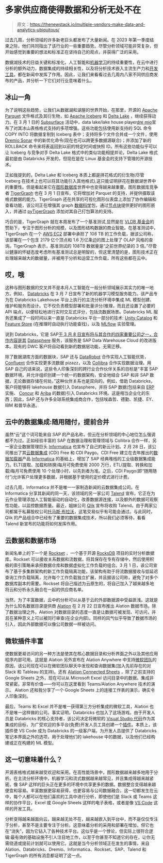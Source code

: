 # 多家供应商使得数据和分析无处不在

> 原文：<https://thenewstack.io/multiple-vendors-make-data-and-analytics-ubiquitous/>

过去几周，分析领域的许多新老巨头都发布了大量新闻。在 2023 年第一季度结束之际，他们共同指出了该行业的一些重要趋势。尽管分析领域可能非常复杂，但开始感觉到重要的想法和标准正在坚持自己的观点，并获得广泛的采用。

数据湖技术的日益关键和标准化，人工智能和[机器学习](https://thenewstack.io/machine-learning/)的持续重要性，在云中进行分析的额外动力，数据集成的持续相关性，以及将分析技术嵌入主流生产力和[开发工具](https://thenewstack.io/making-tools-for-developers-here-are-some-basic-pricing-tips/)，都在新闻中发挥了作用。因此，让我们来看看过去几周内八家不同供应商发布的产品，并分析一下它们对行业意味着什么。

## 冰山一角

为了说明这些趋势，让我们从数据湖和湖屋的世界开始，在那里，开源的 [Apache Parquet](https://parquet.apache.org/) 文件格式及其衍生物，如 [Apache Iceberg](https://iceberg.apache.org/) 和 [Delta Lake](https://delta.io/) ，继续获得动力。在 3 月 1 日的 [Subsurface](https://www.dremio.com/subsurface/live/winter2023/) 活动中，data lake/lake house player[dre mio](https://www.dremio.com/)宣布了对其冰山表格格式支持的多项增强。这些功能包括使用新支持的 SQL 命令 COPY INTO 将数据复制到 Iceberg 表中；支持将多个文件合并成一个文件，使用 [Dremio Sonar](https://www.dremio.com/platform/sonar/) 中的新优化命令(现在也可以跨更多数据源联合)；并添加了新的 ROLLBACK 命令来将表返回到以前的特定时间或快照 ID。所有这些功能似乎可以让 Iceberg 与竞争对手 Delta Lake 格式中的类似功能相提并论，Delta Lake 格式最初是由 Databricks 开发的，但现在是在 Linux 基金会的支持下管理的开源技术。

正如我提到的，Delta Lake 和 Iceberg 本质上都是拼花格式的衍生物(尽管 Iceberg 在技术上也可以将其功能引入其他格式),这只能证明拼花在数据湖世界中的重要性。但是看起来它在[图形数据库](https://thenewstack.io/graph-databases-why-are-they-suddenly-popular/)世界中也变得越来越重要。图形数据库竞争者 [TigerGraph](https://www.tigergraph.com/tigergraph-db/) 也在 3 月 1 日宣布，它将增加对 Parquet 的支持，并提供摄取该格式数据的能力。TigerGraph 还在共享的可视化图形仪表盘上添加了协作编辑和查看功能，该公司正在增强其 graph [数据科学](https://thenewstack.io/what-data-engineering-is-and-why-its-not-just-about-data-science/)包，通过[节点块](https://github.com/migalkin/NodePiece/blob/main/readme.md)提供更好的图形嵌入，并通过 [pyTigerGraph](https://docs.tigergraph.com/pytigergraph/current/intro/) 添加对其自己打包算法的支持。

巧合的是，TigerGraph 就在本周发布了一个基准测试,显然是在 [VLDB 基金会](https://www.vldb.org/)的赞助下，专注于图形分析的规模，以及图形结构数据的商业智能。在基准测试中，TigerGraph 在一个 [AWS EC2](https://thenewstack.io/testing-developer-velocity-aws-ec2-vs-lambda-vs-lambda-on-stackery/) 部署中承担了 108 TB 的工作负载，据该公司称，该部署在一个包含 2179 亿个顶点和 1.6 万亿条边的图上处理了 OLAP 风格的查询。TigerGraph 表示，基准测试的 108TB 数据量是“之前世界纪录的 3 倍。”尽管以健康的怀疑态度考虑所有基准测试总是明智的，但这里清楚的是，图形技术正在处理越来越大的数据量，并被用于分析和运营工作负载，所有这些都在云中。

## 哎，哦

这种与图形数据的交叉并不是本月人工智能在一般分析领域展示其实力的唯一地方。例如， [Databricks](https://thenewstack.io/databricks-hits-amazon-marketplace-on-paygo-basis/) 在 3 月 7 日宣布了新的机器学习模型服务能力。该产品专为在 Databricks Lakehouse 平台上执行的主流分析环境中集成 ML 模型创建、维护和服务而设计。它不仅负责模型部署和批量评分/推理，而且还设置了必要的 API 端点，以便轻松地进行实时交互式评分，包括流数据场景。Databricks ML 服务还集成了一段时间以来一直是 Databricks 平台一部分的技术: [Unity Catalog](https://www.databricks.com/product/unity-catalog) 和 [Feature Store](https://www.databricks.com/product/feature-store) (在推理时自动执行功能查找)，以及 [MLflow](https://mlflow.org/) 实验管理。

说到 Databricks，它是 SAP[于 3 月 8 日宣布将与其合作的四家重要公司之一，合作内容是其](https://www.sap.com/) [Datasphere](https://www.sap.com/products/technology-platform/datasphere.html) 服务，该服务是 SAP Data Warehouse Cloud 的改进版本。现有的 DWC 客户将自动看到新的数据层功能，无需迁移。

除了数据湖库方面的数据块，SAP 还与 [DataRobot](https://www.datarobot.com/) 合作实现人工智能优势， [Confluent](https://www.confluent.io/) 合作实现更多流数据 pizazz，以及 [Collibra](https://www.collibra.com/) 合作实现数据治理。用 SAP 自己的话来说，这些令人印象深刻的跨行业合作伙伴关系的目标是“丰富 SAP 数据环境，并允许组织创建一个统一的数据架构，安全地结合 SAP 和非 SAP 数据，无论数据存储在何处。”这种伙伴关系也是双向的。例如，借助 Databricks，客户将能够将 lakehouse 数据引入 Datasphere，并将 SAP 数据(包括来自 [ERP](https://www.sap.com/products/erp.html) 实施、 [Concur](https://www.concur.com/en-us/all-products-page) 和 [Ariba](https://www.sap.com/products/spend-management/ariba-network.html) 的数据)引入 Databricks 环境。这是相当企业化的东西；因此，SAP 还与许多全球系统集成商合作，包括埃森哲、德勤、凯捷、EY、IBM 和普华永道。

## 云中的数据集成:随用随付，提前合并

虽然“云”这个词可能来自 SAP 的产品名称，但云在分析领域的中心地位怎么强调都不为过。正如经验丰富的 SAP 在数据治理和管理领域与 Collibra 合作一样，另一家企业数据管理巨头 [Informatica](https://www.informatica.com/platform.html) 也宣布了自己的新云计划。2 月 28 日，该公司推出了其[云数据集成](https://www.informatica.com/free-data-integration.html) (CDI) Free 和 CDI Paygo。CDI Free 建立在去年推出的[数据加载器](https://marketplace.informatica.com/forms/data-loader.html)产品 [Informatica](https://thenewstack.io/informatica-launches-freemium-ai-powered-integrator/) 的基础上，增加了 SAP 经典堆栈的工业级数据集成能力。ELT(提取、加载和转换)每月可免费使用 2000 万行，ETL(提取、转换和加载)每月可免费使用 10 个处理小时，以先到者为准。之后，CDI Paygo(即“随用随付”)允许客户处理更多数据，并根据基于使用的定价模式进行计费。

过去几周，Informatica 并不是唯一一家制造新闻的云数据集成公司。在 Informatica 分享其新闻的同一天，该领域的另一家公司 [Talend](https://www.talend.com/products/data-fabric/) 宣布，它正在为云作业管理添加人工智能驱动的自动化，改善数据源连接，以及额外的数据可观察性功能，以监控数据质量。最近，姐妹公司 [Qlik](https://www.qlik.com/us/lp/sem/di/qlik-data-integration-tools-and-solutions?utm_team=DIG&utm_subtype=cpc_brand&ppc_id=AYwP1NKX&kw=qlik%20data%20integration&utm_content=sAYwP1NKX_pcrid_81020376322783_pmt_e_pkw_qlik%20data%20integration_pdv_c_mslid__pgrid_1296324632149185_ptaid_kwd-81020511942634:loc-190&utm_source=bing&utm_medium=cpc&utm_campaign=Qlik_USA_Bing_Brand_DI_Brand_EN&utm_term=qlik%20data%20integration&msclkid=b51abfe77d52136e3559dbe8f67adb18) 宣布将收购 Talend。由于两家公司都属于私募股权公司[托马斯·布拉沃](https://www.thomabravo.com/)，这笔交易似乎有可能会通过。与此同时，Qlik 的产品组合中已经有了重要的数据集成技术，所以我们必须等待，看看 Talend 新宣布的功能将如何发挥作用。

## 云数据和数据市场

新闻名单上的下一个是 [Rockset](https://rockset.com/) ，一个基于开源 [RocksDB](https://rocksdb.org/) 项目的实时分析数据库。Rockset 可以接收关系数据和流数据，将其保存在专有存储中，然后使用积极的索引策略来承担数据仓库和数据虚拟化工作负载的组合。3 月 1 日，该公司宣布了基于多集群架构的新工作负载隔离功能，该架构有助于将流数据接收与低延迟查询工作负载隔离，允许每个工作负载独立扩展，并且据该公司称，避免了对多个数据库副本的需要。Rockset 将自己描述为云原生的，将自己加入了越来越多地将云和分析永久融合在一起的供应商名单。

当然，为了丰富数据，云中的分析可以从基于云的外部数据源中受益匪浅。这就是为什么知名数据目录提供商 [Alation](https://www.alation.com/product/data-catalog/) 在 2 月 22 日宣布推出 Alation 数据市场。除了数据治理之外，Alation 对数据目录的态度一直是让数据可被发现、可访问，并且在某种意义上可以被同行审查(在企业内部)。同样的风气似乎导致了数据市场的引入，因此外部数据可以像公司数据一样被访问。

## 微软插件丰富

使数据更易访问的另一种方法是使其在核心数据目录和分析界面之外以及其他应用程序内部可用。这就是 Alation 另外宣布在 Alation Anywhere 中支持[微软团队](https://www.microsoft.com/microsoft-teams/)的原因，该公司现在可以在微软团队聊天中发现和查询数据集(加入先前存在的对 Slack 和 Tableau 的支持)。还有 [Alation Connected Sheets](https://www.alation.com/product/connected-sheets/) ，除了之前支持的 Google Sheets 之外，现在可以从 Microsoft Excel 访问目录中的数据。集成非常紧密，非常有价值——你可以在这里看到 Teams/Alation Anywhere 技术的演示。 Alation 还和我分享了一个 Google Sheets 上的连接工作表的演示，确实令人印象深刻。

最后，Teams 和 Excel 并不是唯一获得第三方分析集成的微软工具，Alation 也不是唯一这样做的公司。事实证明，Databricks 也加入了这场游戏。由于开发人员是 Databricks 的核心支持者，该公司决定将微软的 [Visual Studio 代码](https://code.visualstudio.com/)作为其集成的目标，为广受欢迎的多平台(免费)开发人员工具创建一个[插件](https://learn.microsoft.com/en-us/azure/databricks/dev-tools/vscode-ext)。本质上，该插件使 VS Code 成为 Databricks 的一级客户端，为开发人员提供了 Databricks 笔记本界面之外的选项，用于处理他们的 lakehouse 中的数据，以及他们已经构建或正在构建的 ML 模型。

## 这一切意味着什么？

开源表格格式越来越受欢迎和采用。在高性能场景中，图形数据越来越多地用于分析。在主流分析环境中，机器学习和流式数据越来越常见，并且集成得越来越紧密。像 SAP 这样的巨头正在更多的环境中共享更多的数据。数据整合变得越来越便宜和容易。丰富数据更容易获得，也更容易与公司数据融合。这一切都发生在云中，每个人都可以在他们喜欢的工具中进行分析，即使他们是 Slack 或 Teams 这样的协作平台，Excel 或 Google Sheets 这样的电子表格，或者是像 [VS Code](https://thenewstack.io/this-week-in-programming-all-hail-visual-studio-code/) 这样的开发工具。

分析变得越来越面向云，越来越无处不在，越来越嵌入到平台中，而不是仅仅专注于分析，甚至不是主要专注于分析。这意味着分析的采用和部署在增加，但它也在“消失”，因为它钻入了各种技术平台。这似乎是一个悖论，但实际上很符合逻辑:最有效的基础设施不引人注目地工作，以至于你甚至不知道它的存在，让你无需绕道或提前计划就可以使用它。这就是当今分析领域正在发生的事情，来自 Alation、Databricks、Dremio、Informatica、Rockset、SAP、Talend 和 TigerGraph 的所有消息都证明了这一点。

<svg xmlns:xlink="http://www.w3.org/1999/xlink" viewBox="0 0 68 31" version="1.1"><title>Group</title> <desc>Created with Sketch.</desc></svg>